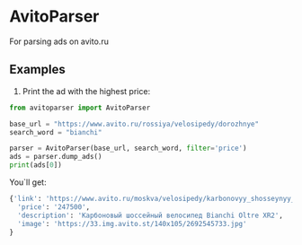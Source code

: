 # AvitoParser
For parsing ads on avito.ru

## Examples

1. Print the ad with the highest price:

```python
from avitoparser import AvitoParser

base_url = "https://www.avito.ru/rossiya/velosipedy/dorozhnye"
search_word = "bianchi"

parser = AvitoParser(base_url, search_word, filter='price')
ads = parser.dump_ads()
print(ads[0])
```

You`ll get:

```python
{'link': 'https://www.avito.ru/moskva/velosipedy/karbonovyy_shosseynyy_velosiped_bianchi_oltre_xr2_787297601',
  'price': '247500',
  'description': 'Карбоновый шоссейный велосипед Bianchi Oltre XR2',
  'image': 'https://33.img.avito.st/140x105/2692545733.jpg'
}
```
